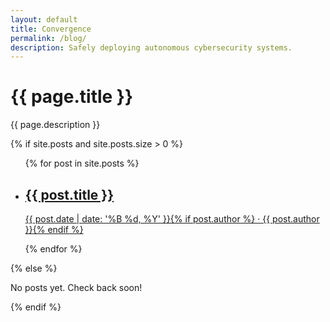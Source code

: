 ```yaml
---
layout: default
title: Convergence
permalink: /blog/
description: Safely deploying autonomous cybersecurity systems.
---
```

<h1 class="page-title">{{ page.title }}</h1>
<p class="page-lead">{{ page.description }}</p>

{% if site.posts and site.posts.size > 0 %}
<ul class="post-list">
  {% for post in site.posts %}
  <li class="post-card">
    <a href="{{ post.url | relative_url }}">
      <h2 class="post-card-title">{{ post.title }}</h2>
      <p class="post-meta">{{ post.date | date: '%B %d, %Y' }}{% if post.author %} · {{ post.author }}{% endif %}</p>
    </a>
  </li>
  {% endfor %}
</ul>
{% else %}
<p>No posts yet. Check back soon!</p>
{% endif %}
